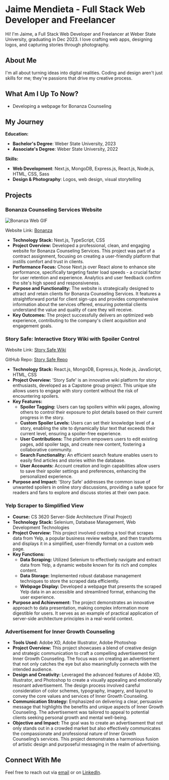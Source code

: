 # Jaime Mendieta - Full Stack Web Developer and Freelancer

Hi! I'm Jaime, a Full Stack Web Developer and Freelancer at Weber State University, graduating in Dec 2023. I love crafting web apps, designing logos, and capturing stories through photography.

## About Me

I'm all about turning ideas into digital realities. Coding and design aren't just skills for me; they're passions that drive my creative process.

## What Am I Up To Now?

- Developing a webpage for Bonanza Counseling

## My Journey

**Education:**
- **Bachelor's Degree**: Weber State University, 2023
- **Associate's Degree**:  Weber State University, 2022

**Skills:**
- **Web Development**: Next.js, MongoDB, Express.js, React.js, Node.js, HTML, CSS, Sass
- **Design & Photography**:  Logos, web design, visual storytelling

## Projects
### Bonanza Counseling Services Website
![Bonanza Web GIF](media/Bonanza.gif)

Website Link: [Bonanza](https://www.bonanzacounseling.com)

* **Technology Stack:** Next.js, TypeScript, CSS
* **Project Overview:** Developed a professional, clean, and engaging website for Bonanza Counseling Services. This project was part of a contract assignment, focusing on creating a user-friendly platform that instills comfort and trust in clients.
* **Performance Focus:** Chose Next.js over React alone to enhance site performance, specifically targeting faster load speeds - a crucial factor for user retention and experience. Analytics and user feedback confirm the site's high speed and responsiveness.
* **Purpose and Functionality:** The website is strategically designed to attract and retain clients for Bonanza Counseling Services. It features a straightforward portal for client sign-ups and provides comprehensive information about the services offered, ensuring potential clients understand the value and quality of care they will receive.
* **Key Outcomes:** The project successfully delivers an optimized web experience, contributing to the company's client acquisition and engagement goals.


### Story Safe: Interactive Story Wiki with Spoiler Control
Website Link: [Story Safe Wiki](https://www.story-safe-wiki.com)

GitHub Repo: [Story Safe Repo](https://github.com/Story-Safe/story-safe-wiki)

* **Technology Stack:** React.js, MongoDB, Express.js, Node.js, JavaScript, HTML, CSS
* **Project Overview:** 'Story Safe' is an innovative wiki platform for story enthusiasts, developed as a Capstone group project. This unique site allows users to engage with story content without the risk of encountering spoilers.
* **Key Features:**
   * **Spoiler Tagging:** Users can tag spoilers within wiki pages, allowing others to control their exposure to plot details based on their current progress in the story.
   * **Custom Spoiler Levels:** Users can set their knowledge level of a story, enabling the site to dynamically blur text that exceeds their current level, ensuring a spoiler-free experience.
   * **User Contributions:** The platform empowers users to edit existing pages, add spoiler tags, and create new content, fostering a collaborative community.
   * **Search Functionality:** An efficient search feature enables users to easily find articles and stories within the database.
   * **User Accounts:** Account creation and login capabilities allow users to save their spoiler settings and preferences, enhancing the personalized experience.
* **Purpose and Impact:** 'Story Safe' addresses the common issue of unwanted spoilers in online story discussions, providing a safe space for readers and fans to explore and discuss stories at their own pace.


### Yelp Scraper to Simplified View

* **Course:** CS 3620 Server-Side Architecture (Final Project)
* **Technology Stack:** Selenium, Database Management, Web Development Technologies
* **Project Overview:** This project involved creating a tool that scrapes data from Yelp, a popular business review website, and then transforms and displays it in a simplified, user-friendly format on a custom web page.
* **Key Functions:**
   * **Data Scraping:** Utilized Selenium to effectively navigate and extract data from Yelp, a dynamic website known for its rich and complex content.
   * **Data Storage:** Implemented robust database management techniques to store the scraped data efficiently.
   * **Webpage Display:** Developed a webpage that presents the scraped Yelp data in an accessible and streamlined format, enhancing the user experience.
* **Purpose and Achievement:** The project demonstrates an innovative approach to data presentation, making complex information more digestible for users. It serves as an example of practical application of server-side architecture principles in a real-world context.


### Advertisement for Inner Growth Counseling

* **Tools Used:** Adobe XD, Adobe Illustrator, Adobe Photoshop
* **Project Overview:** This project showcases a blend of creative design and strategic communication to craft a compelling advertisement for Inner Growth Counseling. The focus was on creating an advertisement that not only catches the eye but also meaningfully connects with the intended audience.
* **Design and Creativity:** Leveraged the advanced features of Adobe XD, Illustrator, and Photoshop to create a visually appealing and emotionally resonant advertisement. The design process involved careful consideration of color schemes, typography, imagery, and layout to convey the core values and services of Inner Growth Counseling.
* **Communication Strategy:** Emphasized on delivering a clear, persuasive message that highlights the benefits and unique aspects of Inner Growth Counseling. The advertisement was tailored to appeal to potential clients seeking personal growth and mental well-being.
* **Objective and Impact:** The goal was to create an advertisement that not only stands out in a crowded market but also effectively communicates the compassionate and professional nature of Inner Growth Counseling’s services. This project demonstrates a harmonious fusion of artistic design and purposeful messaging in the realm of advertising.


## Connect With Me

Feel free to reach out via [email](jaimemendieta7@outlook.com) or on [LinkedIn](https://www.linkedin.com/in/jaimefmendieta/).
<!--
**jaimemendieta/jaimemendieta** is a ✨ _special_ ✨ repository because its `README.md` (this file) appears on your GitHub profile.
-->

